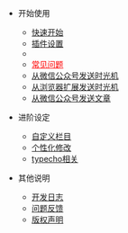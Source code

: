 - 开始使用
  - [快速开始](/start)
  - [插件设置](/plugin)
  - <li ><a style="color:red" href="/problem">常见问题</a></li>
  - [从微信公众号发送时光机](/wechat)
  - [从浏览器扩展发送时光机](/crx)
  - [从微信公众号发送文章](/wechat_post)

- 进阶设定
  - [自定义栏目](/customize)
  - [个性化修改](/customEdit)
  - [typecho相关](/typecho)

- 其他说明
  - [开发日志](/changelog)
  - [问题反馈](/feedback)
  - [版权声明](/copyright)


